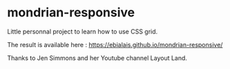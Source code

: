 # mondrian-responsive

Little personnal project to learn how to use CSS grid.

The result is available here : https://ebialais.github.io/mondrian-responsive/

Thanks to Jen Simmons and her Youtube channel Layout Land.
